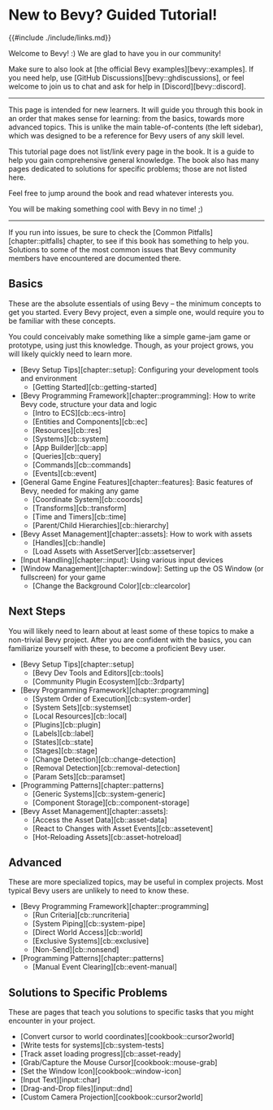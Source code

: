 # New to Bevy? Guided Tutorial!

{{#include ./include/links.md}}

Welcome to Bevy! :) We are glad to have you in our community!

Make sure to also look at [the official Bevy examples][bevy::examples]. If
you need help, use [GitHub Discussions][bevy::ghdiscussions], or feel welcome
to join us to chat and ask for help in [Discord][bevy::discord].

---

This page is intended for new learners. It will guide you through this book in
an order that makes sense for learning: from the basics, towards more advanced
topics. This is unlike the main table-of-contents (the left sidebar), which
was designed to be a reference for Bevy users of any skill level.

This tutorial page does not list/link every page in the book. It is a guide
to help you gain comprehensive general knowledge. The book also has many
pages dedicated to solutions for specific problems; those are not listed here.

Feel free to jump around the book and read whatever interests you.

You will be making something cool with Bevy in no time! ;)

---

If you run into issues, be sure to check the
[Common Pitfalls][chapter::pitfalls] chapter, to see if this book has something
to help you. Solutions to some of the most common issues that Bevy community
members have encountered are documented there.

## Basics

These are the absolute essentials of using Bevy – the minimum concepts to
get you started. Every Bevy project, even a simple one, would require you
to be familiar with these concepts.

You could conceivably make something like a simple game-jam game or prototype,
using just this knowledge. Though, as your project grows, you will likely
quickly need to learn more.

 - [Bevy Setup Tips][chapter::setup]:
   Configuring your development tools and environment
   - [Getting Started][cb::getting-started]
 - [Bevy Programming Framework][chapter::programming]:
   How to write Bevy code, structure your data and logic
   - [Intro to ECS][cb::ecs-intro]
   - [Entities and Components][cb::ec]
   - [Resources][cb::res]
   - [Systems][cb::system]
   - [App Builder][cb::app]
   - [Queries][cb::query]
   - [Commands][cb::commands]
   - [Events][cb::event]
 - [General Game Engine Features][chapter::features]:
   Basic features of Bevy, needed for making any game
   - [Coordinate System][cb::coords]
   - [Transforms][cb::transform]
   - [Time and Timers][cb::time]
   - [Parent/Child Hierarchies][cb::hierarchy]
 - [Bevy Asset Management][chapter::assets]:
   How to work with assets
   - [Handles][cb::handle]
   - [Load Assets with AssetServer][cb::assetserver]
 - [Input Handling][chapter::input]:
   Using various input devices
 - [Window Management][chapter::window]:
   Setting up the OS Window (or fullscreen) for your game
   - [Change the Background Color][cb::clearcolor]

## Next Steps

You will likely need to learn about at least some of these topics to make
a non-trivial Bevy project. After you are confident with the basics, you
can familiarize yourself with these, to become a proficient Bevy user.

 - [Bevy Setup Tips][chapter::setup]
   - [Bevy Dev Tools and Editors][cb::tools]
   - [Community Plugin Ecosystem][cb::3rdparty]
 - [Bevy Programming Framework][chapter::programming]
   - [System Order of Execution][cb::system-order]
   - [System Sets][cb::systemset]
   - [Local Resources][cb::local]
   - [Plugins][cb::plugin]
   - [Labels][cb::label]
   - [States][cb::state]
   - [Stages][cb::stage]
   - [Change Detection][cb::change-detection]
   - [Removal Detection][cb::removal-detection]
   - [Param Sets][cb::paramset]
 - [Programming Patterns][chapter::patterns]
   - [Generic Systems][cb::system-generic]
   - [Component Storage][cb::component-storage]
 - [Bevy Asset Management][chapter::assets]:
   - [Access the Asset Data][cb::asset-data]
   - [React to Changes with Asset Events][cb::assetevent]
   - [Hot-Reloading Assets][cb::asset-hotreload]

## Advanced

These are more specialized topics, may be useful in complex projects. Most
typical Bevy users are unlikely to need to know these.

 - [Bevy Programming Framework][chapter::programming]
   - [Run Criteria][cb::runcriteria]
   - [System Piping][cb::system-pipe]
   - [Direct World Access][cb::world]
   - [Exclusive Systems][cb::exclusive]
   - [Non-Send][cb::nonsend]
 - [Programming Patterns][chapter::patterns]
   - [Manual Event Clearing][cb::event-manual]

## Solutions to Specific Problems

These are pages that teach you solutions to specific tasks that you might
encounter in your project.

 - [Convert cursor to world coordinates][cookbook::cursor2world]
 - [Write tests for systems][cb::system-tests]
 - [Track asset loading progress][cb::asset-ready]
 - [Grab/Capture the Mouse Cursor][cookbook::mouse-grab]
 - [Set the Window Icon][cookbook::window-icon]
 - [Input Text][input::char]
 - [Drag-and-Drop files][input::dnd]
 - [Custom Camera Projection][cookbook::cursor2world]
